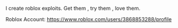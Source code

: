 I create roblox exploits. Get them , try them , love them.

Roblox Account: https://www.roblox.com/users/3868853288/profile
